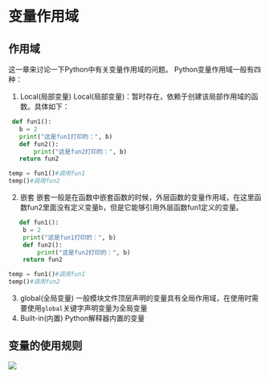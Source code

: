# 变量作用域

## 作用域

这一章来讨论一下Python中有关变量作用域的问题。
Python变量作用域一般有四种：

1. Local(局部变量)
  Local(局部变量)：暂时存在，依赖于创建该局部作用域的函数。具体如下：

 ```python
  def fun1():
    b = 2
    print("这是fun1打印的：", b)
    def fun2():
        print("这是fun2打印的：", b)
    return fun2
 
temp = fun1()#调用fun1
temp()#调用fun2
 ```

2. 嵌套
   嵌套一般是在函数中嵌套函数的时候，外层函数的变量作用域，在这里函数fun2里面没有定义变量b，但是它能够引用外层函数fun1定义的变量。

```python
   def fun1():
    b = 2
    print("这是fun1打印的：", b)
    def fun2():
        print("这是fun2打印的：", b)
    return fun2

temp = fun1()#调用fun1
temp()#调用fun2

```

3. global(全局变量)
一般模块文件顶层声明的变量具有全局作用域，在使用时需要使用`global`关键字声明变量为全局变量
4. Built-in(内置)
Python解释器内置的变量

## 变量的使用规则

![](../img/value.png)

